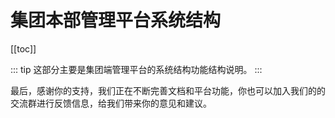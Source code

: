 # 集团本部管理平台系统结构
[[toc]]

::: tip
这部分主要是集团端管理平台的系统结构功能结构说明。
:::




最后，感谢你的支持，我们正在不断完善文档和平台功能，你也可以加入我们的的交流群进行反馈信息，给我们带来你的意见和建议。
